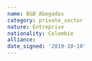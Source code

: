 ```yaml
---
name: B&B Abogados
category: private_sector
nature: Entreprise
nationality: Colombie
alliance: 
date_signed: '2019-10-10'
---
```

    